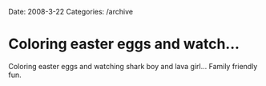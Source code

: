Date: 2008-3-22
Categories: /archive

# Coloring easter eggs and watch...

Coloring easter eggs and watching shark boy and lava girl... Family friendly fun.
